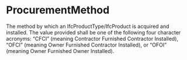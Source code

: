 ProcurementMethod
===========

The method by which an IfcProductType/IfcProduct is acquired and installed. The value provided shall be one of the following four character acronyms: “CFCI” (meaning Contractor Furnished Contractor Installed), “OFCI” (meaning Owner Furnished Contractor Installed), or “OFOI” (meaning Owner Furnished Owner Installed).
